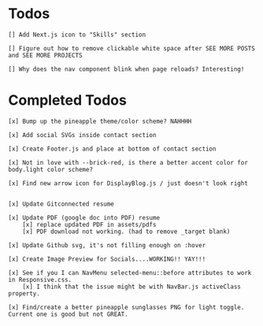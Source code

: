 # Todos

    [] Add Next.js icon to "Skills" section

    [] Figure out how to remove clickable white space after SEE MORE POSTS and SEE MORE PROJECTS

    [] Why does the nav component blink when page reloads? Interesting!

# Completed Todos

    [x] Bump up the pineapple theme/color scheme? NAHHHH

    [x] Add social SVGs inside contact section

    [x] Create Footer.js and place at bottom of contact section

    [x] Not in love with --brick-red, is there a better accent color for body.light color scheme?

    [x] Find new arrow icon for DisplayBlog.js / just doesn't look right


    [x] Update Gitconnected resume

    [x] Update PDF (google doc into PDF) resume
        [x] replace updated PDF in assets/pdfs
        [x] PDF download not working. (had to remove _target blank)

    [x] Update Github svg, it's not filling enough on :hover

    [x] Create Image Preview for Socials....WORKING!! YAY!!!

    [x] See if you I can NavMenu selected-menu::before attributes to work in Responsive.css.
        [x] I think that the issue might be with NavBar.js activeClass property.

    [x] Find/create a better pineapple sunglasses PNG for light toggle. Current one is good but not GREAT.
